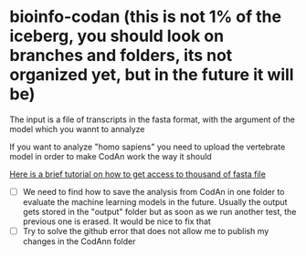 # bioinfo-codan (this is not 1% of the iceberg, you should look on branches and folders, its not organized yet, but in the future it will be)

The input is a file of transcripts in the fasta format, with the argument of the model which you wannt to annalyze

If you want to analyze "homo sapiens" you need to upload the vertebrate model in order to make CodAn work the way it should

 [Here is a brief tutorial on how to get access to thousand of fasta file](https://www.youtube.com/watch?v=QLcmEqBayr0)


- [ ] We need to find how to save the analysis from CodAn in one folder to evaluate the machine learning models in the future. Usually the output gets stored in the "output" folder but as soon as we run another test, the previous one is erased. It would be nice to fix that
- [ ] Try to solve the github error that does not allow me to publish my changes in the CodAnn folder
